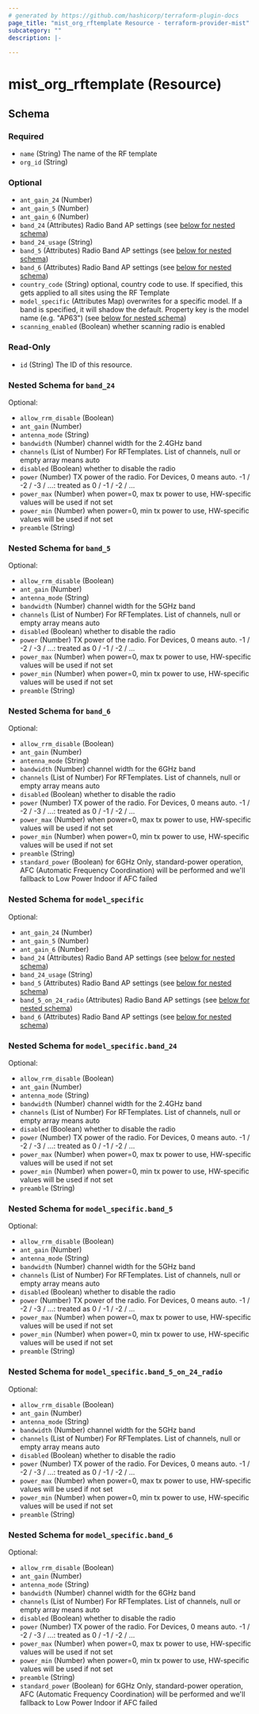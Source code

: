 ```yaml
---
# generated by https://github.com/hashicorp/terraform-plugin-docs
page_title: "mist_org_rftemplate Resource - terraform-provider-mist"
subcategory: ""
description: |-
  
---
```


# mist_org_rftemplate (Resource)





<!-- schema generated by tfplugindocs -->
## Schema

### Required

- `name` (String) The name of the RF template
- `org_id` (String)

### Optional

- `ant_gain_24` (Number)
- `ant_gain_5` (Number)
- `ant_gain_6` (Number)
- `band_24` (Attributes) Radio Band AP settings (see [below for nested schema](#nestedatt--band_24))
- `band_24_usage` (String)
- `band_5` (Attributes) Radio Band AP settings (see [below for nested schema](#nestedatt--band_5))
- `band_6` (Attributes) Radio Band AP settings (see [below for nested schema](#nestedatt--band_6))
- `country_code` (String) optional, country code to use. If specified, this gets applied to all sites using the RF Template
- `model_specific` (Attributes Map) overwrites for a specific model. If a band is specified, it will shadow the default. Property key is the model name (e.g. "AP63") (see [below for nested schema](#nestedatt--model_specific))
- `scanning_enabled` (Boolean) whether scanning radio is enabled

### Read-Only

- `id` (String) The ID of this resource.

<a id="nestedatt--band_24"></a>
### Nested Schema for `band_24`

Optional:

- `allow_rrm_disable` (Boolean)
- `ant_gain` (Number)
- `antenna_mode` (String)
- `bandwidth` (Number) channel width for the 2.4GHz band
- `channels` (List of Number) For RFTemplates. List of channels, null or empty array means auto
- `disabled` (Boolean) whether to disable the radio
- `power` (Number) TX power of the radio. For Devices, 0 means auto. -1 / -2 / -3 / …: treated as 0 / -1 / -2 / …
- `power_max` (Number) when power=0, max tx power to use, HW-specific values will be used if not set
- `power_min` (Number) when power=0, min tx power to use, HW-specific values will be used if not set
- `preamble` (String)


<a id="nestedatt--band_5"></a>
### Nested Schema for `band_5`

Optional:

- `allow_rrm_disable` (Boolean)
- `ant_gain` (Number)
- `antenna_mode` (String)
- `bandwidth` (Number) channel width for the 5GHz band
- `channels` (List of Number) For RFTemplates. List of channels, null or empty array means auto
- `disabled` (Boolean) whether to disable the radio
- `power` (Number) TX power of the radio. For Devices, 0 means auto. -1 / -2 / -3 / …: treated as 0 / -1 / -2 / …
- `power_max` (Number) when power=0, max tx power to use, HW-specific values will be used if not set
- `power_min` (Number) when power=0, min tx power to use, HW-specific values will be used if not set
- `preamble` (String)


<a id="nestedatt--band_6"></a>
### Nested Schema for `band_6`

Optional:

- `allow_rrm_disable` (Boolean)
- `ant_gain` (Number)
- `antenna_mode` (String)
- `bandwidth` (Number) channel width for the 6GHz band
- `channels` (List of Number) For RFTemplates. List of channels, null or empty array means auto
- `disabled` (Boolean) whether to disable the radio
- `power` (Number) TX power of the radio. For Devices, 0 means auto. -1 / -2 / -3 / …: treated as 0 / -1 / -2 / …
- `power_max` (Number) when power=0, max tx power to use, HW-specific values will be used if not set
- `power_min` (Number) when power=0, min tx power to use, HW-specific values will be used if not set
- `preamble` (String)
- `standard_power` (Boolean) for 6GHz Only, standard-power operation, AFC (Automatic Frequency Coordination) will be performed and we'll fallback to Low Power Indoor if AFC failed


<a id="nestedatt--model_specific"></a>
### Nested Schema for `model_specific`

Optional:

- `ant_gain_24` (Number)
- `ant_gain_5` (Number)
- `ant_gain_6` (Number)
- `band_24` (Attributes) Radio Band AP settings (see [below for nested schema](#nestedatt--model_specific--band_24))
- `band_24_usage` (String)
- `band_5` (Attributes) Radio Band AP settings (see [below for nested schema](#nestedatt--model_specific--band_5))
- `band_5_on_24_radio` (Attributes) Radio Band AP settings (see [below for nested schema](#nestedatt--model_specific--band_5_on_24_radio))
- `band_6` (Attributes) Radio Band AP settings (see [below for nested schema](#nestedatt--model_specific--band_6))

<a id="nestedatt--model_specific--band_24"></a>
### Nested Schema for `model_specific.band_24`

Optional:

- `allow_rrm_disable` (Boolean)
- `ant_gain` (Number)
- `antenna_mode` (String)
- `bandwidth` (Number) channel width for the 2.4GHz band
- `channels` (List of Number) For RFTemplates. List of channels, null or empty array means auto
- `disabled` (Boolean) whether to disable the radio
- `power` (Number) TX power of the radio. For Devices, 0 means auto. -1 / -2 / -3 / …: treated as 0 / -1 / -2 / …
- `power_max` (Number) when power=0, max tx power to use, HW-specific values will be used if not set
- `power_min` (Number) when power=0, min tx power to use, HW-specific values will be used if not set
- `preamble` (String)


<a id="nestedatt--model_specific--band_5"></a>
### Nested Schema for `model_specific.band_5`

Optional:

- `allow_rrm_disable` (Boolean)
- `ant_gain` (Number)
- `antenna_mode` (String)
- `bandwidth` (Number) channel width for the 5GHz band
- `channels` (List of Number) For RFTemplates. List of channels, null or empty array means auto
- `disabled` (Boolean) whether to disable the radio
- `power` (Number) TX power of the radio. For Devices, 0 means auto. -1 / -2 / -3 / …: treated as 0 / -1 / -2 / …
- `power_max` (Number) when power=0, max tx power to use, HW-specific values will be used if not set
- `power_min` (Number) when power=0, min tx power to use, HW-specific values will be used if not set
- `preamble` (String)


<a id="nestedatt--model_specific--band_5_on_24_radio"></a>
### Nested Schema for `model_specific.band_5_on_24_radio`

Optional:

- `allow_rrm_disable` (Boolean)
- `ant_gain` (Number)
- `antenna_mode` (String)
- `bandwidth` (Number) channel width for the 5GHz band
- `channels` (List of Number) For RFTemplates. List of channels, null or empty array means auto
- `disabled` (Boolean) whether to disable the radio
- `power` (Number) TX power of the radio. For Devices, 0 means auto. -1 / -2 / -3 / …: treated as 0 / -1 / -2 / …
- `power_max` (Number) when power=0, max tx power to use, HW-specific values will be used if not set
- `power_min` (Number) when power=0, min tx power to use, HW-specific values will be used if not set
- `preamble` (String)


<a id="nestedatt--model_specific--band_6"></a>
### Nested Schema for `model_specific.band_6`

Optional:

- `allow_rrm_disable` (Boolean)
- `ant_gain` (Number)
- `antenna_mode` (String)
- `bandwidth` (Number) channel width for the 6GHz band
- `channels` (List of Number) For RFTemplates. List of channels, null or empty array means auto
- `disabled` (Boolean) whether to disable the radio
- `power` (Number) TX power of the radio. For Devices, 0 means auto. -1 / -2 / -3 / …: treated as 0 / -1 / -2 / …
- `power_max` (Number) when power=0, max tx power to use, HW-specific values will be used if not set
- `power_min` (Number) when power=0, min tx power to use, HW-specific values will be used if not set
- `preamble` (String)
- `standard_power` (Boolean) for 6GHz Only, standard-power operation, AFC (Automatic Frequency Coordination) will be performed and we'll fallback to Low Power Indoor if AFC failed
